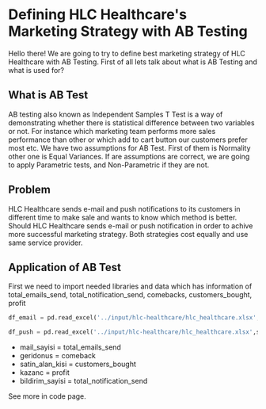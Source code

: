 # Defining HLC Healthcare's Marketing Strategy with AB Testing

Hello there! We are going to try to define best marketing strategy of HLC Healthcare with AB Testing. First of all lets talk about what is AB Testing and what is used for?

## What is AB Test
AB testing also known as Independent Samples T Test is a way of demonstrating whether there is statistical difference between two variables or not. For instance which marketing team performs more sales performance than other or which add to cart button our customers prefer most etc. We have two assumptions for AB Test. First of them is Normality other one is Equal Variances. If are assumptions are correct, we are going to apply Parametric tests, and Non-Parametric if they are not.

## Problem
HLC Healthcare sends e-mail and push notifications to its customers in different time to make sale and wants to know which method is better. Should HLC Healthcare sends e-mail or push notification in order to achive more successful marketing strategy. Both strategies cost equally and use same service provider.

## Application of AB Test
First we need to import needed libraries and data which has information of total_emails_send, total_notification_send, comebacks, customers_bought, profit
```python
df_email = pd.read_excel('../input/hlc-healthcare/hlc_healthcare.xlsx',sheet_name='Email Grubu',usecols=['mail_sayisi','geridonus','satin_alan_kisi','kazanc'])

df_push = pd.read_excel('../input/hlc-healthcare/hlc_healthcare.xlsx',sheet_name='Push Notification Grubu',usecols=['bildirim_sayisi','geridonus','satin_alan_kisi','kazanc'])
```
* mail_sayisi = total_emails_send
* geridonus = comeback
* satin_alan_kisi = customers_bought
* kazanc = profit
* bildirim_sayisi = total_notification_send

See more in code page.
